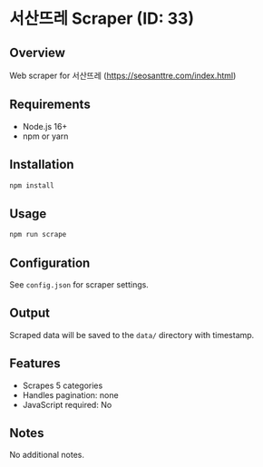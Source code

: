 # 서산뜨레 Scraper (ID: 33)

## Overview
Web scraper for 서산뜨레 (https://seosanttre.com/index.html)

## Requirements
- Node.js 16+
- npm or yarn

## Installation
```bash
npm install
```

## Usage
```bash
npm run scrape
```

## Configuration
See `config.json` for scraper settings.

## Output
Scraped data will be saved to the `data/` directory with timestamp.

## Features
- Scrapes 5 categories
- Handles pagination: none
- JavaScript required: No

## Notes
No additional notes.
